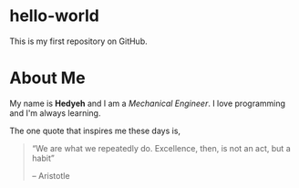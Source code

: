 # hello-world
This is my first repository on GitHub. 

# About Me
My name is **Hedyeh** and I am a *Mechanical Engineer*. I love programming and I'm always learning. 

The one quote that inspires me these days is,
> “We are what we repeatedly do. Excellence, then, is not an act, but a habit”
>  
> – Aristotle
